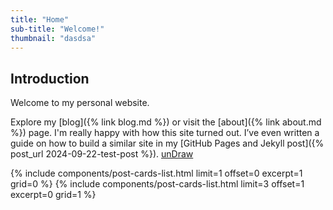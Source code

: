 ```yaml
---
title: "Home"
sub-title: "Welcome!"
thumbnail: "dasdsa"
---
```


## Introduction

Welcome to my personal website.

Explore my [blog]({% link blog.md %}) or visit the [about]({% link about.md %}) page. I'm really happy with how this site turned out. I’ve even written a guide on how to build a similar site in my [GitHub Pages and Jekyll post]({% post_url 2024-09-22-test-post %}). [unDraw](https://undraw.co/)

{% include components/post-cards-list.html limit=1 offset=0 excerpt=1 grid=0 %}
{% include components/post-cards-list.html limit=3 offset=1 excerpt=0 grid=1 %}

